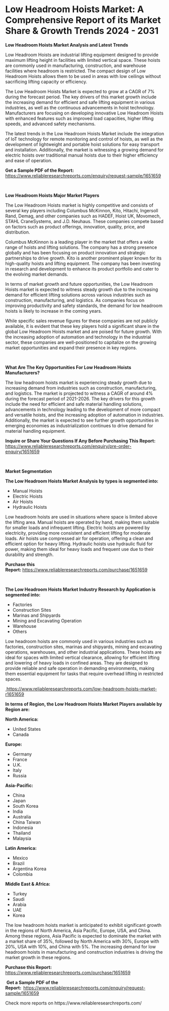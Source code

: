<p><h1>Low Headroom Hoists Market: A Comprehensive Report of its Market Share & Growth Trends 2024 - 2031</h1></p><p><strong>Low Headroom Hoists Market Analysis and Latest Trends</strong></p>
<p><p>Low Headroom Hoists are industrial lifting equipment designed to provide maximum lifting height in facilities with limited vertical space. These hoists are commonly used in manufacturing, construction, and warehouse facilities where headroom is restricted. The compact design of Low Headroom Hoists allows them to be used in areas with low ceilings without sacrificing lifting capacity or efficiency.</p><p>The Low Headroom Hoists Market is expected to grow at a CAGR of 7% during the forecast period. The key drivers of this market growth include the increasing demand for efficient and safe lifting equipment in various industries, as well as the continuous advancements in hoist technology. Manufacturers are focusing on developing innovative Low Headroom Hoists with enhanced features such as improved load capacities, higher lifting speeds, and advanced safety mechanisms.</p><p>The latest trends in the Low Headroom Hoists Market include the integration of IoT technology for remote monitoring and control of hoists, as well as the development of lightweight and portable hoist solutions for easy transport and installation. Additionally, the market is witnessing a growing demand for electric hoists over traditional manual hoists due to their higher efficiency and ease of operation.</p></p>
<p><strong>Get a Sample PDF of the Report:&nbsp;</strong> <a href="https://www.reliableresearchreports.com/enquiry/request-sample/1651659">https://www.reliableresearchreports.com/enquiry/request-sample/1651659</a></p>
<p>&nbsp;</p>
<p><strong>Low Headroom Hoists Major Market Players</strong></p>
<p><p>The Low Headroom Hoists market is highly competitive and consists of several key players including Columbus McKinnon, Kito, Hitachi, Ingersoll Rand, Demag, and other companies such as HADEF, Hoist UK, Movomech, STAHL CraneSystems, and J.D. Neuhaus. These companies compete based on factors such as product offerings, innovation, quality, price, and distribution.</p><p>Columbus McKinnon is a leading player in the market that offers a wide range of hoists and lifting solutions. The company has a strong presence globally and has been focusing on product innovation and strategic partnerships to drive growth. Kito is another prominent player known for its high-quality hoists and lifting equipment. The company has been investing in research and development to enhance its product portfolio and cater to the evolving market demands.</p><p>In terms of market growth and future opportunities, the Low Headroom Hoists market is expected to witness steady growth due to the increasing demand for efficient lifting solutions across various industries such as construction, manufacturing, and logistics. As companies focus on improving productivity and safety standards, the demand for low headroom hoists is likely to increase in the coming years.</p><p>While specific sales revenue figures for these companies are not publicly available, it is evident that these key players hold a significant share in the global Low Headroom Hoists market and are poised for future growth. With the increasing adoption of automation and technology in the industrial sector, these companies are well-positioned to capitalize on the growing market opportunities and expand their presence in key regions.</p></p>
<p>&nbsp;</p>
<p><strong>What Are The Key Opportunities For Low Headroom Hoists Manufacturers?</strong></p>
<p><p>The low headroom hoists market is experiencing steady growth due to increasing demand from industries such as construction, manufacturing, and logistics. The market is projected to witness a CAGR of around 4% during the forecast period of 2021-2026. The key drivers for this growth include the need for efficient and safe material handling solutions, advancements in technology leading to the development of more compact and versatile hoists, and the increasing adoption of automation in industries. Additionally, the market is expected to see further growth opportunities in emerging economies as industrialization continues to drive demand for material handling equipment.</p></p>
<p><strong>Inquire or Share Your Questions If Any Before Purchasing This Report:</strong> <a href="https://www.reliableresearchreports.com/enquiry/pre-order-enquiry/1651659">https://www.reliableresearchreports.com/enquiry/pre-order-enquiry/1651659</a></p>
<p>&nbsp;</p>
<p><strong>Market Segmentation</strong></p>
<p><strong>The Low Headroom Hoists Market Analysis by types is segmented into:</strong></p>
<p><ul><li>Manual Hoists</li><li>Electric Hoists</li><li>Air Hoists</li><li>Hydraulic Hoists</li></ul></p>
<p><p>Low headroom hoists are used in situations where space is limited above the lifting area. Manual hoists are operated by hand, making them suitable for smaller loads and infrequent lifting. Electric hoists are powered by electricity, providing more consistent and efficient lifting for moderate loads. Air hoists use compressed air for operation, offering a clean and efficient option for heavy lifting. Hydraulic hoists use hydraulic fluid for power, making them ideal for heavy loads and frequent use due to their durability and strength.</p></p>
<p><strong>Purchase this Report:&nbsp;</strong><a href="https://www.reliableresearchreports.com/purchase/1651659">https://www.reliableresearchreports.com/purchase/1651659</a></p>
<p>&nbsp;</p>
<p><strong>The Low Headroom Hoists Market Industry Research by Application is segmented into:</strong></p>
<p><ul><li>Factories</li><li>Construction Sites</li><li>Marinas and Shipyards</li><li>Mining and Excavating Operation</li><li>Warehouse</li><li>Others</li></ul></p>
<p><p>Low headroom hoists are commonly used in various industries such as factories, construction sites, marinas and shipyards, mining and excavating operations, warehouses, and other industrial applications. These hoists are ideal for spaces with limited vertical clearance, allowing for efficient lifting and lowering of heavy loads in confined areas. They are designed to provide reliable and safe operation in demanding environments, making them essential equipment for tasks that require overhead lifting in restricted spaces.</p></p>
<p><a href="https://www.reliableresearchreports.com/low-headroom-hoists-market-r1651659">&nbsp;https://www.reliableresearchreports.com/low-headroom-hoists-market-r1651659</a></p>
<p><strong>In terms of Region, the Low Headroom Hoists Market Players available by Region are:</strong></p>
<p>
    <p> <strong> North America: </strong>
        <ul>
            <li>United States</li>
            <li>Canada</li>
        </ul>
        </p> 
    <p> <strong> Europe: </strong>
        <ul>
            <li>Germany</li>
            <li>France</li>
            <li>U.K.</li>
            <li>Italy</li>
            <li>Russia</li>
        </ul>
        </p> 
    <p> <strong> Asia-Pacific: </strong>
        <ul>
            <li>China</li>
            <li>Japan</li>
            <li>South Korea</li>
            <li>India</li>
            <li>Australia</li>
            <li>China Taiwan</li>
            <li>Indonesia</li>
            <li>Thailand</li>
            <li>Malaysia</li>
        </ul>
        </p> 
    <p> <strong> Latin America: </strong>
        <ul>
            <li>Mexico</li>
            <li>Brazil</li>
            <li>Argentina Korea</li>
            <li>Colombia</li>
        </ul>
        </p> 
    <p> <strong> Middle East & Africa: </strong>
        <ul>
            <li>Turkey</li>
            <li>Saudi</li>
            <li>Arabia</li>
            <li>UAE</li>
            <li>Korea</li>
        </ul>
    </p>
    </p>
<p><p>The low headroom hoists market is anticipated to exhibit significant growth in the regions of North America, Asia Pacific, Europe, USA, and China. Among these regions, Asia Pacific is expected to dominate the market with a market share of 35%, followed by North America with 30%, Europe with 20%, USA with 10%, and China with 5%. The increasing demand for low headroom hoists in manufacturing and construction industries is driving the market growth in these regions.</p></p>
<p><strong>Purchase this Report: </strong><a href="https://www.reliableresearchreports.com/purchase/1651659">https://www.reliableresearchreports.com/purchase/1651659</a></p>
<p>&nbsp;<strong>Get a Sample PDF of the Report:&nbsp;&nbsp;</strong><a href="https://www.reliableresearchreports.com/enquiry/request-sample/1651659">https://www.reliableresearchreports.com/enquiry/request-sample/1651659</a></p>
<p><strong></strong></p>
<p>Check more reports on https://www.reliableresearchreports.com/</p>